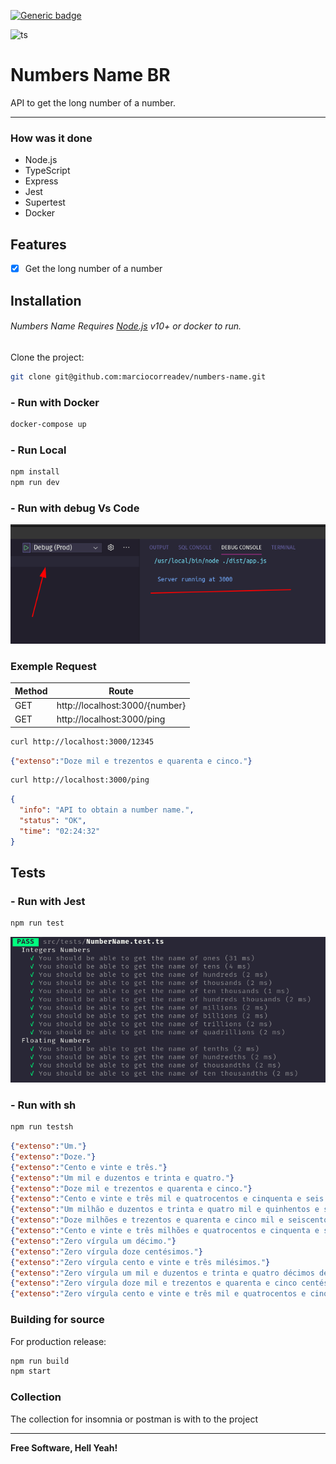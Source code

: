 [![Generic badge](https://img.shields.io/badge/Express-Nodejs-<COLOR>.svg)](https://shields.io/)


![ts](https://badgen.net/badge/-/TypeScript/blue?icon=typescript&label)

# Numbers Name BR
API to get the long number of a number.

----

### How was it done
- Node.js
- TypeScript
- Express
- Jest
- Supertest
- Docker
## Features
- [x] Get the long number of a number

## Installation
###### Numbers Name Requires [Node.js](https://nodejs.org/) v10+ or docker to run.
Clone the project:
```sh
git clone git@github.com:marciocorreadev/numbers-name.git
```
### - Run with Docker
```sh
docker-compose up
```
### - Run Local
```sh
npm install 
npm run dev
```
### - Run with debug Vs Code
![enter image description here](https://raw.githubusercontent.com/marciocorreadev/numbers-name/main/views/image/debug.png)
### Exemple Request
| Method | Route |
| ------ | ------ |
| GET | http://localhost:3000/{number} |
| GET | http://localhost:3000/ping  |

```sh
curl http://localhost:3000/12345
```
```JSON
{"extenso":"Doze mil e trezentos e quarenta e cinco."}
```

```sh
curl http://localhost:3000/ping
```
```JSON
{
  "info": "API to obtain a number name.",
  "status": "OK",
  "time": "02:24:32"
}
```


## Tests

### - Run with Jest
```sh
npm run test
```
![enter image description here](https://raw.githubusercontent.com/marciocorreadev/numbers-name/main/views/image/jest.png)
    
### - Run with sh
```sh
npm run testsh
```
``` JSON
{"extenso":"Um."}
{"extenso":"Doze."}
{"extenso":"Cento e vinte e três."}
{"extenso":"Um mil e duzentos e trinta e quatro."}
{"extenso":"Doze mil e trezentos e quarenta e cinco."}
{"extenso":"Cento e vinte e três mil e quatrocentos e cinquenta e seis."}
{"extenso":"Um milhão e duzentos e trinta e quatro mil e quinhentos e sessenta e sete."}
{"extenso":"Doze milhões e trezentos e quarenta e cinco mil e seiscentos e setenta e oito."}
{"extenso":"Cento e vinte e três milhões e quatrocentos e cinquenta e seis mil e setecentos e oitenta e nove."}
{"extenso":"Zero vírgula um décimo."}
{"extenso":"Zero vírgula doze centésimos."}
{"extenso":"Zero vírgula cento e vinte e três milésimos."}
{"extenso":"Zero vírgula um mil e duzentos e trinta e quatro décimos de milésimo."}
{"extenso":"Zero vírgula doze mil e trezentos e quarenta e cinco centésimos de milésimo."}
{"extenso":"Zero vírgula cento e vinte e três mil e quatrocentos e cinquenta e seis milionésimos."}
```

### Building for source
For production release:

```sh
npm run build
npm start
```

### Collection
The collection for insomnia or postman is with to the project

_______

**Free Software, Hell Yeah!**
